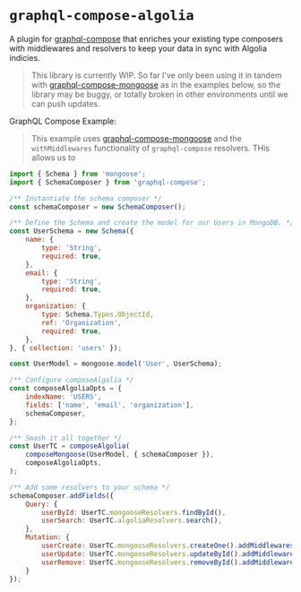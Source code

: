# `graphql-compose-algolia`
A plugin for [graphql-compose](https://github.com/graphql-compose/graphql-compose) that enriches your existing type composers with middlewares and resolvers to keep your data in sync with Algolia indicies.

> This library is currently WIP.
> So far I've only been using it in tandem with [graphql-compose-mongoose](https://github.com/graphql-compose/graphql-compose-mongoose) as in the examples below, so the library may be buggy, or totally broken in other environments until we can push updates.

GraphQL Compose Example:
> This example uses [graphql-compose-mongoose](https://github.com/graphql-compose/graphql-compose-mongoose) and the `withMiddlewares` functionality of `graphql-compose` resolvers. THis allows us to 

```js
import { Schema } from 'mongoose';
import { SchemaComposer } from 'graphql-compose';

/** Instantiate the schema composer */
const schemaComposer = new SchemaComposer();

/** Define the Schema and create the model for our Users in MongoDB. */
const UserSchema = new Schema({
	name: {
		type: 'String',
		required: true,
	},
	email: {
		type: 'String',
		required: true,
	},
	organization: {
		type: Schema.Types.ObjectId,
		ref: 'Organization',
		required: true,
	},
}, { collection: 'users' });

const UserModel = mongoose.model('User', UserSchema);

/** Configure composeAlgolia */
const composeAlgoliaOpts = {
	indexName: 'USERS',
	fields: ['name', 'email', 'organization'],
	schemaComposer,
};

/** Smash it all together */
const UserTC = composeAlgolia(
	composeMongoose(UserModel, { schemaComposer }),
	composeAlgoliaOpts,
);

/** Add some resolvers to your schema */
schemaComposer.addFields({
	Query: {
		userById: UserTC.mongooseResolvers.findById(),
		userSearch: UserTC.algoliaResolvers.search(),
	},
	Mutation: {
		userCreate: UserTC.mongooseResolvers.createOne().addMiddlewares([UserTC.algoliaMiddlewares.sync]),
		userUpdate: UserTC.mongooseResolvers.updateById().addMiddlewares([UserTC.algoliaMiddlewares.sync]),
		userRemove: UserTC.mongooseResolvers.removeById().addMiddlewares([UserTC.algoliaMiddlewares.remove]),
	}
});
```
